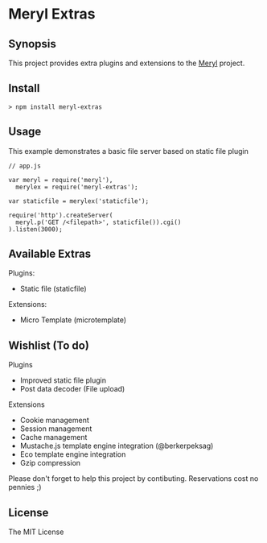 Meryl Extras
============

Synopsis
--------

This project provides extra plugins and extensions to the [Meryl](http://coffeemate.github.com/meryl) project.

Install
-------

	> npm install meryl-extras

Usage
-----

This example demonstrates a basic file server based on static file plugin

	// app.js

	var meryl = require('meryl'),
	  merylex = require('meryl-extras');

	var staticfile = merylex('staticfile');

	require('http').createServer(
	  meryl.p('GET /<filepath>', staticfile()).cgi()
	).listen(3000);

Available Extras
----------------

Plugins:

 * Static file (staticfile)

Extensions:

 * Micro Template (microtemplate)

Wishlist (To do)
------------

Plugins

 * Improved static file plugin
 * Post data decoder (File upload)

Extensions

 * Cookie management
 * Session management
 * Cache management
 * Mustache.js template engine integration (@berkerpeksag)
 * Eco template engine integration
 * Gzip compression

Please don't forget to help this project by contibuting.
Reservations cost no pennies ;)

License
-------

The MIT License
